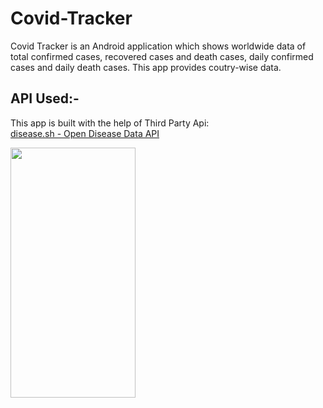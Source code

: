 # Covid-Tracker
Covid Tracker is an Android application which shows worldwide data of total confirmed cases, recovered cases and death cases, daily confirmed cases and daily death cases. 
This app provides coutry-wise data.
## API Used:-
This app is built with the help of Third Party Api: <br>
<a href src = "https://corona.lmao.ninja/">disease.sh - Open Disease Data API</a>

<img src="images/covid.gif.gif" width="200" height= "400">
